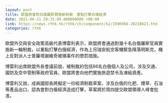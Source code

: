 ```yaml
---
layout: post
title: 歐盟將會對白俄羅斯實施新制裁　重點打擊白俄經濟
date: 2021-06-21 20:35:09.000000000 +08:00
link: https://news.rthk.hk/rthk/ch/component/k2/1596966-20210621.htm
categories: rthk
---
```


歐盟外交與安全政策高級代表博雷利表示，歐盟將會通過對幾十名白俄羅斯官員實施新一輪制裁，以重點打擊白俄經濟，作為上月瑞安航空客機緊急降落明斯克，機上反對派人士普羅塔謝維奇被捕事件的懲罰措施。

博雷利出席歐盟外長會議前說，被制裁的包括86名白俄個人及公司，涉及交通、國防及空中管制等政府官員，歐盟將會向他們實施旅遊禁令及凍結資產。

博雷利又說，成員國部長將擬定一份經濟制裁草案，涉及白俄的化肥、煙草、石油等產品出口，認為會對白俄經濟造成打擊，草案將於周四提交歐盟領導人峰會批准。
